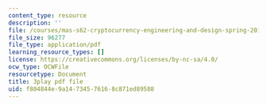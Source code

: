 ```yaml
---
content_type: resource
description: ''
file: /courses/mas-s62-cryptocurrency-engineering-and-design-spring-2018/f804844e9a14734576168c871ed89588_IJquEYhiq_U.pdf
file_size: 96277
file_type: application/pdf
learning_resource_types: []
license: https://creativecommons.org/licenses/by-nc-sa/4.0/
ocw_type: OCWFile
resourcetype: Document
title: 3play pdf file
uid: f804844e-9a14-7345-7616-8c871ed89588
---
```

